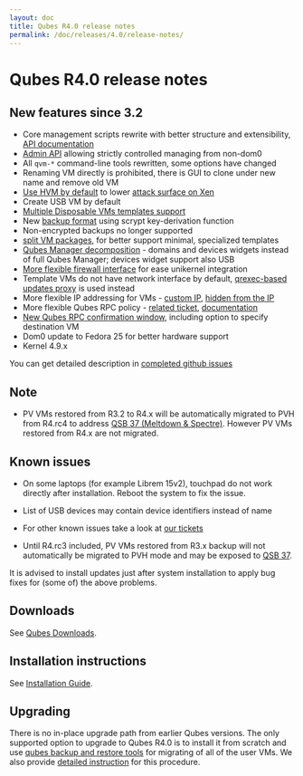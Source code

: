 ```yaml
---
layout: doc
title: Qubes R4.0 release notes
permalink: /doc/releases/4.0/release-notes/
---
```


Qubes R4.0 release notes
========================

New features since 3.2
----------------------

* Core management scripts rewrite with better structure and extensibility, [API documentation][api-doc]
* [Admin API][admin-api] allowing strictly controlled managing from non-dom0
* All `qvm-*` command-line tools rewritten, some options have changed
* Renaming VM directly is prohibited, there is GUI to clone under new name and remove old VM
* [Use HVM by default][hvm-switch] to lower [attack surface on Xen][qsb-24]
* Create USB VM by default
* [Multiple Disposable VMs templates support][dispvm-ticket]
* New [backup format][backup-format] using scrypt key-derivation function
* Non-encrypted backups no longer supported
* [split VM packages][packages-split], for better support minimal, specialized templates
* [Qubes Manager decomposition][manager-ticket] - domains and devices widgets instead of full Qubes Manager; devices widget support also USB
* [More flexible firewall interface][vm-interface] for ease unikernel integration
* Template VMs do not have network interface by default, [qrexec-based updates proxy][qrexec-proxy] is used instead
* More flexible IP addressing for VMs - [custom IP][custom-ip], [hidden from the IP][hide-ip]
* More flexible Qubes RPC policy - [related ticket][qrexec-policy-keywords], [documentation][qrexec-doc]
* [New Qubes RPC confirmation window][qrexec-confirm], including option to specify destination VM
* Dom0 update to Fedora 25 for better hardware support
* Kernel 4.9.x

You can get detailed description in [completed github issues][github-release-notes]

Note
----
* PV VMs restored from R3.2 to R4.x will be automatically migrated to PVH from R4.rc4 to address [QSB 37 (Meltdown & Spectre)][qsb-37]. However PV VMs restored from R4.x are not migrated.

Known issues
------------

* On some laptops (for example Librem 15v2), touchpad do not work directly after installation. Reboot the system to fix the issue.

* List of USB devices may contain device identifiers instead of name

* For other known issues take a look at [our tickets](https://github.com/QubesOS/qubes-issues/issues?q=is%3Aopen+is%3Aissue+milestone%3A%22Release+4.0%22+label%3Abug)

* Until R4.rc3 included, PV VMs restored from R3.x backup will not automatically be migrated to PVH mode and may be exposed to [QSB 37][qsb-37].

It is advised to install updates just after system installation to apply bug fixes for (some of) the above problems.

Downloads
---------

See [Qubes Downloads](/downloads/).

Installation instructions
-------------------------

See [Installation Guide](/doc/installation-guide/).

Upgrading
---------

There is no in-place upgrade path from earlier Qubes versions. The only
supported option to upgrade to Qubes R4.0 is to install it from scratch and use
[qubes backup and restore tools][backup] for migrating of all of the user VMs.
We also provide [detailed instruction][upgrade-to-r4.0] for this procedure.


[backup]: /doc/backup-restore/
[github-release-notes]: https://github.com/QubesOS/qubes-issues/issues?q=is%3Aissue+sort%3Aupdated-desc+milestone%3A%22Release+4.0%22+label%3Arelease-notes+is%3Aclosed
[custom-ip]: https://github.com/QubesOS/qubes-issues/issues/1477
[hide-ip]: https://github.com/QubesOS/qubes-issues/issues/1143
[packages-split]: https://github.com/QubesOS/qubes-issues/issues/2771
[hvm-switch]: https://github.com/QubesOS/qubes-issues/issues/2185
[manager-ticket]: https://github.com/QubesOS/qubes-issues/issues/2132
[dispvm-ticket]: https://github.com/QubesOS/qubes-issues/issues/2253
[qrexec-proxy]: https://github.com/QubesOS/qubes-issues/issues/1854
[qrexec-policy-keywords]: https://github.com/QubesOS/qubes-issues/issues/865
[qrexec-confirm]: https://github.com/QubesOS/qubes-issues/issues/910
[qrexec-doc]: /doc/qrexec3/#extra-keywords-available-in-qubes-40-and-later
[vm-interface]: /doc/vm-interface/
[admin-api]: /news/2017/06/27/qubes-admin-api/
[qsb-24]: https://github.com/QubesOS/qubes-secpack/blob/master/QSBs/qsb-024-2016.txt
[qsb-37]: https://www.qubes-os.org/news/2018/01/24/qsb-37-update/
[backup-format]: /doc/backup-emergency-restore-v4/
[api-doc]: https://dev.qubes-os.org/projects/qubes-core-admin/en/latest/
[upgrade-to-r4.0]: /doc/upgrade-to-r4.0/
